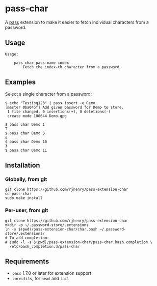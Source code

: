 # pass-char

A [pass](https://www.passwordstore.org) extension to make it easier to fetch
individual characters from a password.

## Usage
```
Usage:

    pass char pass-name index
        Fetch the index-th character from a password.
```

## Examples
Select a single character from a password:
```
$ echo "Testing123" | pass insert -e Demo
[master 0ba045f] Add given password for Demo to store.
 1 file changed, 0 insertions(+), 0 deletions(-)
 create mode 100644 Demo.gpg

$ pass char Demo 1
T
$ pass char Demo 3
s
$ pass char Demo 10
3
$ pass char Demo 11

```

## Installation

### Globally, from git
```
git clone https://github.com/rjhenry/pass-extension-char
cd pass-char
sudo make install
```

### Per-user, from git
```
git clone https://github.com/rjhenry/pass-extension-char
mkdir -p ~/.password-store/.extensions
ln -s $(pwd)/pass-extension-char/char.bash ~/.password-store/.extensions/
# To add completion:
# sudo -l -s $(pwd)/pass-extension-char/pass-char.bash.completion \
  /etc/bash_completion.d/pass-char
```

## Requirements

- `pass` 1.7.0 or later for extension support
- `coreutils`, for `head` and `tail`
